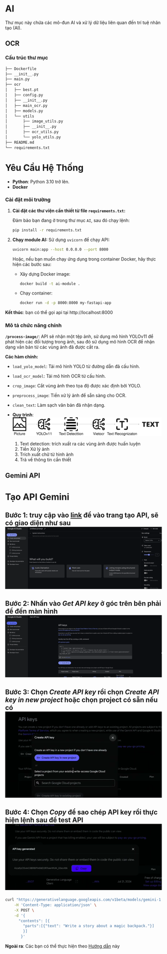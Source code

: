 # AI
Thư mục này chứa các mô-đun AI và xử lý dữ liệu liên quan đến trí tuệ nhân tạo (AI). 
## OCR
### Cấu trúc thư mục
```bash
├── Dockerfile
├── __init__.py
├── main.py
├── ocr
│   ├── best.pt
│   ├── config.py
│   ├── __init__.py
│   ├── main_ocr.py
│   ├── models.py
│   └── utils
│       ├── image_utils.py
│       ├── __init__.py
│       ├── ocr_utils.py
│       └── yolo_utils.py
├── README.md
└── requirements.txt

```

# **Yêu Cầu Hệ Thống** 
- **Python**: Python 3.10 trở lên.
- **Docker**

### Cài đặt môi trường

1. **Cài đặt các thư viện cần thiết từ file `requirements.txt`:**

    Đảm bảo bạn đang ở trong thư mục `AI`, sau đó chạy lệnh:
    ```bash
    pip install -r requirements.txt
    ```
2. **Chạy module AI:**
    Sử dụng `uvicorn` để chạy API:
    ```bash
    uvicorn main:app --host 0.0.0.0 --port 8000
    ```
    Hoặc, nếu bạn muốn chạy ứng dụng trong container Docker, hãy thực hiện các bước sau:
    - Xây dựng Docker image:
        ```bash
        docker build -t ai-module .
        ```
    - Chạy container:
        ```bash
        docker run -d -p 8000:8000 my-fastapi-app
        ```
**Kết thúc**: bạn có thể gọi api tại http://localhost:8000
### Mô tả chức năng chính

**`/process-image/`**: API sẽ nhận một tệp ảnh, sử dụng mô hình YOLOv11 để phát hiện các đối tượng trong ảnh, sau đó sử dụng mô hình OCR để nhận dạng văn bản từ các vùng ảnh đã được cắt ra. 

**Các hàm chính:**
- `load_yolo_model`: Tải mô hình YOLO từ đường dẫn đã cấu hình.
- `load_ocr_model`: Tải mô hình OCR từ cấu hình.
- `crop_image`: Cắt vùng ảnh theo tọa độ được xác định bởi YOLO.
- `preprocess_image`: Tiền xử lý ảnh để sẵn sàng cho OCR.
- `clean_text`: Làm sạch văn bản đã nhận dạng.

- **Quy trình**:
![ocr](../docs/images/ocr.svg)
  1. Text detection: trích xuất ra các vùng ảnh được huấn luyện
  2. Tiền Xử lý ảnh
  3. Trích xuất chữ từ hình ảnh
  4. Trả về thông tin cần thiết


## Gemini API


# Tạo API Gemini 
## Bước 1: truy cập vào [link](aistudio.google.com) để vào trang tạo API, sẽ có giao diện như sau![alt text](../docs/images/gemini.png)
## Bước 2: Nhấn vào *Get API key* ở góc trên bên phải để đến màn hình![alt text](../docs/images/gemini-1.png)
## Bước 3: Chọn *Create API key* rồi chọn *Create API key in new project* hoặc chọn project có sẵn nếu có ![alt text](../docs/images/gemini-2.png)
## Bước 4: Chọn *Copy* để sao chép API key rồi thực hiện lệnh sau để test API![alt text](../docs/images/gemini-3.png)
```bash
curl "https://generativelanguage.googleapis.com/v1beta/models/gemini-1.5-flash:generateContent?key=${GEMINI_API_KEY}" \
    -H 'Content-Type: application/json' \
    -X POST \
    -d '{
      "contents": [{
        "parts":[{"text": "Write a story about a magic backpack."}]
        }]
       }'
```

**Ngoài ra**: Các bạn có thể thực hiện theo [Hướng dẫn](https://ai.google.dev/gemini-api/docs/api-key?hl=vi) này